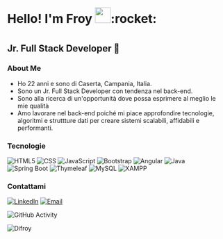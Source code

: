 
<h1> Hello! I'm Froy <img src="https://raw.githubusercontent.com/iampavangandhi/iampavangandhi/master/gifs/Hi.gif" width="36px">:rocket: <h1> 
<h2>Jr. Full Stack Developer 🎨</h2>



  ### About Me
- Ho 22 anni e sono di Caserta, Campania, Italia.
- Sono un Jr. Full Stack Developer con tendenza nel back-end. 
- Sono alla ricerca di un'opportunità dove possa esprimere al meglio le mie qualità 
- Amo lavorare nel back-end poiché mi piace approfondire tecnologie, algoritmi e struttture dati per creare sistemi scalabili, affidabili e performanti.

### Tecnologie
 
  ![HTML5](https://img.shields.io/badge/-HTML5-333333?style=flat&logo=HTML5)
  ![CSS](https://img.shields.io/badge/-CSS-333333?style=flat&logo=CSS3&logoColor=1572B6)
  ![JavaScript](https://img.shields.io/badge/-JavaScript-333333?style=flat&logo=javascript)
  ![Bootstrap](https://img.shields.io/badge/-Bootstrap-333333?style=flat&logo=Bootstrap)
  ![Angular](https://img.shields.io/badge/-Angular-333333?style=flat&logo=angular)
  ![Java](https://img.shields.io/badge/-Java-333333?style=flat&logo=java)
  ![Spring Boot](https://img.shields.io/badge/-Springboot-333333?style=flat&logo=Spring-boot)
  ![Thymeleaf](https://img.shields.io/badge/-Thymeleaf-333333?style=flat&logo=thymeleaf)
  ![MySQL](https://img.shields.io/badge/-MySQL-333333?style=flat&logo=MySQL)
  ![XAMPP](https://img.shields.io/badge/-XAMPP-333333?style=flat&logo=XAMPP)
 
 ### Contattami
<a href="https://www.linkedin.com/in/froylan-lamus/"><img alt="LinkedIn" src="https://img.shields.io/badge/LinkedIn-Froylan%20Lamus-blue?style=flat-square&logo=linkedin"></a>
<a href="unifroy@gmail.com"><img alt="Email" src="https://img.shields.io/badge/Gmail-unifroy@gmail.com-blue?style=flat-square&logo=gmail"></a>  
  
![GitHub Activity](https://github-readme-stats.vercel.app/api?username=Difroy&show_icons=true)
<p align="left"> <img src="https://komarev.com/ghpvc/?username=Difroy&label=Profile%20views&color=0e75b6&style=flat" alt="Difroy" /> </p>






